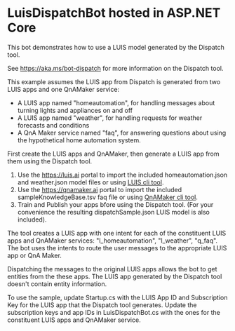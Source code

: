 ﻿# LuisDispatchBot hosted in ASP.NET Core

This bot demonstrates how to use a LUIS model generated by the Dispatch tool.

See https://aka.ms/bot-dispatch for more information on the Dispatch tool.

This example assumes the LUIS app from Dispatch is generated from two LUIS apps and one QnAMaker service:
 * A LUIS app named "homeautomation", for handling messages about turning lights and appliances on and off
 * A LUIS app named "weather", for handling requests for weather forecasts and conditions
 * A QnA Maker service named "faq", for answering questions about using the hypothetical home automation system.
 
First create the LUIS apps and QnAMaker, then generate a LUIS app from them using the Dispatch tool.

1. Use the https://luis.ai portal to import the included homeautomation.json and weather.json model files or using [LUIS cli tool](https://github.com/Microsoft/botbuilder-tools/tree/master/LUIS).
2. Use the https://qnamaker.ai portal to import the included sampleKnowledgeBase.tsv faq file or using [QnAMaker cli tool](https://github.com/Microsoft/botbuilder-tools/tree/master/QnAMaker).
3. Train and Publish your apps bfore using the Dispatch tool. (For your convenience the resulting dispatchSample.json LUIS model is also included).

The tool creates a LUIS app with one intent for each of the constituent LUIS apps and QnAMaker services: 
"l_homeautomation", "l_weather", "q_faq".
The bot uses the intents to route the user messages to the appropriate LUIS app or QnA Maker.

Dispatching the messages to the original LUIS apps allows the bot to get entities from the these apps. 
The LUIS app generated by the Dispatch tool doesn't contain entity information.

To use the sample, update Startup.cs with the LUIS App ID and Subscription Key for the LUIS app that the Dispatch tool generates. 
Update the subscription keys and app IDs in LuisDispatchBot.cs with the ones for the constituent LUIS apps and QnAMaker service. 
